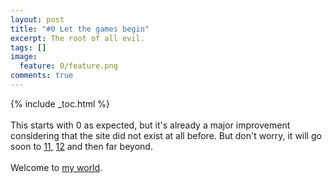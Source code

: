 ```yaml
---
layout: post
title: "#0 Let the games begin"
excerpt: The root of all evil.
tags: []
image:
  feature: 0/feature.png
comments: true
---
```


{% include _toc.html %}  
<br/>
This starts with 0 as expected, but it's already a major improvement considering that the site did not exist at all before. But don't worry, it will go soon to [11][TheseGoToEleven], [12][TheJoelTest] and then far beyond.  
<br>
Welcome to [my world][About].

[TheseGoToEleven]: https://www.youtube.com/watch?v=KOO5S4vxi0o
[TheJoelTest]: http://www.joelonsoftware.com/articles/fog0000000043.html
[About]: /about/
